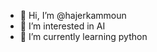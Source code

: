 - 👋 Hi, I’m @hajerkammoun
- 👀 I’m interested in AI
- 🌱 I’m currently learning python

<!---
hajerkammoun/hajerkammoun is a ✨ special ✨ repository because its `README.md` (this file) appears on your GitHub profile.
You can click the Preview link to take a look at your changes.
--->
